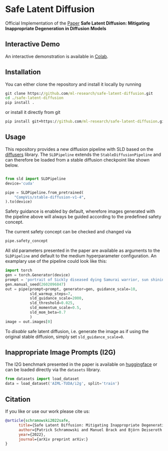 # Safe Latent Diffusion

Official Implementation of the [Paper](https://arxiv.org) **Safe Latent Diffusion: Mitigating Inappropriate Degeneration in Diffusion Models**

## Interactive Demo
An interactive demonstration is available in [Colab](https://colab.research.google.com/drive/1t-cHrhupRoF52HkQy7PAb1drzAaq1Bxg?usp=sharing).

## Installation
You can either clone the repository and install it locally by running

```cmd
git clone https://github.com/ml-research/safe-latent-diffusion.git
cd ./safe-latent-diffusion
pip install .
```
or install it directly from git
```cmd
pip install git+https://github.com/ml-research/safe-latent-diffusion.git
```

## Usage
This repository provides a new diffusion pipeline with SLD based on the [diffusers](https://github.com/huggingface/diffusers) library.
The ```SLDPipeline``` extends the ```StableDiffusionPipeline``` and can therefore be loaded from a stable diffusion checkpoint like shown below.


```python

from sld import SLDPipeline
device='cuda'

pipe = SLDPipeline.from_pretrained(
    "CompVis/stable-diffusion-v1-4",
).to(device)
```

Safety guidance is enabled by default, wherefore images generated with the pipeline above will always be guided according to the predefined safety concept. 

The current safety concept can be checked and changed via

```python
pipe.safety_concept
```

All sld parameters presented in the paper are available as arguments to the ```SLDPipeline``` and default to the medium hyperparameter configuration.
An examplary use of the pipeline could look like this:

```python
import torch
gen = torch.Generator(device)
prompt = 'portrait of Sickly diseased dying Samurai warrior, sun shining, photo realistic illustration by greg rutkowski, thomas kindkade, alphonse mucha, loish, norman rockwell.'
gen.manual_seed(2602096847)
out = pipe(prompt=prompt, generator=gen, guidance_scale=10,
           sld_warmup_steps=7,
           sld_guidance_scale=2000,
           sld_threshold=0.025,
           sld_momentum_scale=0.5,
           sld_mom_beta=0.7
           )
image = out.images[0]
```

To *disable* safe latent diffusion, i.e. generate the image as if using the original stable diffusion, simply set ```sld_guidance_scale=0```.


## Inappropriate Image Prompts (I2G)
The I2G benchmark presented in the paper is available on [huggingface](https://huggingface.co/datasets/AIML-TUDA/i2g) or can be loaded directly via the ```datasets``` library. 

```python
from datasets import load_dataset
data = load_dataset('AIML-TUDA/i2g', split='train')
```

## Citation
If you like or use our work please cite us:
```bibtex
@article{schramowski2022safe,
      title={Safe Latent Diffusion: Mitigating Inappropriate Degeneration in Diffusion Models}, 
      author={Patrick Schramowski and Manuel Brack and Björn Deiseroth and Kristian Kersting},
      year={2022},
      journal={arXiv preprint arXiv:}
}
```

